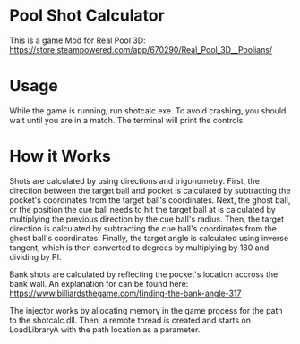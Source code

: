 # Pool Shot Calculator
This is a game Mod for Real Pool 3D: https://store.steampowered.com/app/670290/Real_Pool_3D__Poolians/

# Usage
While the game is running, run shotcalc.exe. To avoid crashing, you should wait until you are in a match.
The terminal will print the controls.

# How it Works

Shots are calculated by using directions and trigonometry. First, the direction between the target ball and pocket is calculated by subtracting the pocket's coordinates from the target ball's coordinates. Next, the ghost ball, or the position the cue ball needs to hit the target ball at is calculated by multiplying the previous direction by the cue ball's radius. Then, the target direction is calculated by subtracting the cue ball's coordinates from the ghost ball's coordinates. Finally, the target angle is calculated using inverse tangent, which is then converted to degrees by multiplying by 180 and dividing by PI.

Bank shots are calculated by reflecting the pocket's location accross the bank wall. An explanation for can be found here: https://www.billiardsthegame.com/finding-the-bank-angle-317

The injector works by allocating memory in the game process for the path to the shotcalc.dll. Then, a remote thread is created and starts on LoadLibraryA with the path location as a parameter. 
